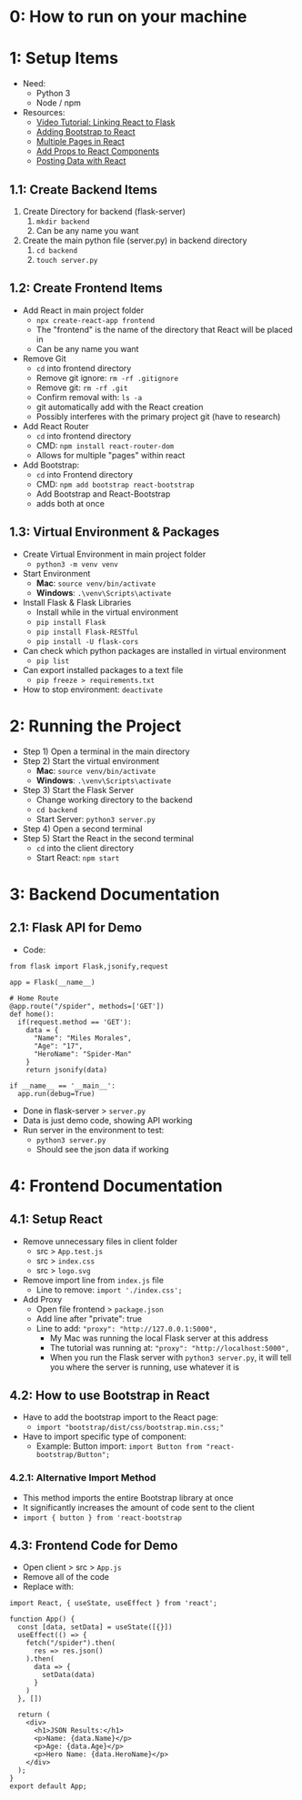 # 0: How to run on your machine

# 1: Setup Items

- Need:
  - Python 3
  - Node / npm
- Resources:
  - [Video Tutorial: Linking React to Flask](https://youtu.be/7LNl2JlZKHA?si=BjXOvCrcIqu6VkwW)
  - [Adding Bootstrap to React](https://www.youtube.com/watch?v=xdXd8BJwJ-U)
  - [Multiple Pages in React](https://isotropic.co/react-multiple-pages/)
  - [Add Props to React Components](https://www.youtube.com/watch?v=PHaECbrKgs0)
  - [Posting Data with React](https://youtu.be/9KaMsGSxGno?si=lIGatPXmjXOfu1W2)

## 1.1: Create Backend Items

1. Create Directory for backend (flask-server)
   1. `mkdir backend`
   2. Can be any name you want
2. Create the main python file (server.py) in backend directory
   1. `cd backend`
   2. `touch server.py`

## 1.2: Create Frontend Items

- Add React in main project folder
  - `npx create-react-app frontend`
  - The "frontend" is the name of the directory that React will be placed in
  - Can be any name you want
- Remove Git
  - `cd` into frontend directory
  - Remove git ignore: `rm -rf .gitignore`
  - Remove git: `rm -rf .git`
  - Confirm removal with: `ls -a`
  - git automatically add with the React creation
  - Possibly interferes with the primary project git (have to research)
- Add React Router
  - `cd` into frontend directory
  - CMD: `npm install react-router-dom`
  - Allows for multiple "pages" within react
- Add Bootstrap:
  - `cd` into Frontend directory
  - CMD: `npm add bootstrap react-bootstrap`
  - Add Bootstrap and React-Bootstrap
  - adds both at once

## 1.3: Virtual Environment & Packages

- Create Virtual Environment in main project folder
  - `python3 -m venv venv`
- Start Environment
  - **Mac**: `source venv/bin/activate`
  - **Windows**: `.\venv\Scripts\activate`
- Install Flask & Flask Libraries
  - Install while in the virtual environment
  - `pip install Flask`
  - `pip install Flask-RESTful`
  - `pip install -U flask-cors`
- Can check which python packages are installed in virtual environment
  - `pip list`
- Can export installed packages to a text file
  - `pip freeze > requirements.txt`
- How to stop environment: `deactivate`

# 2: Running the Project

- Step 1) Open a terminal in the main directory
- Step 2) Start the virtual environment
  - **Mac**: `source venv/bin/activate`
  - **Windows**: `.\venv\Scripts\activate`
- Step 3) Start the Flask Server
  - Change working directory to the backend
  - `cd backend`
  - Start Server: `python3 server.py`
- Step 4) Open a second terminal
- Step 5) Start the React in the second terminal
  - `cd` into the client directory
  - Start React: `npm start`

# 3: Backend Documentation

## 2.1: Flask API for Demo

- Code:
```
from flask import Flask,jsonify,request

app = Flask(__name__)

# Home Route
@app.route("/spider", methods=['GET'])
def home():
  if(request.method == 'GET'):
    data = {
      "Name": "Miles Morales",
      "Age": "17",
      "HeroName": "Spider-Man"
    }
    return jsonify(data)
    
if __name__ == '__main__':
  app.run(debug=True)
```
- Done in flask-server > `server.py`
- Data is just demo code, showing API working
- Run server in the environment to test:
  - `python3 server.py`
  - Should see the json data if working

# 4: Frontend Documentation

## 4.1: Setup React

- Remove unnecessary files in client folder
  - src > `App.test.js`
  - src > `index.css`
  - src > `logo.svg`
- Remove import line from `index.js` file
  - Line to remove: `import './index.css';`
- Add Proxy
  - Open file frontend > `package.json`
  - Add line after "private": true
  - Line to add: `"proxy": "http://127.0.0.1:5000",`
    - My Mac was running the local Flask server at this address
    - The tutorial was running at: `"proxy": "http://localhost:5000",`
    - When you run the Flask server with `python3 server.py`, it will tell you where the server is running, use whatever it is

## 4.2: How to use Bootstrap in React

- Have to add the bootstrap import to the React page:
  - `import "bootstrap/dist/css/bootstrap.min.css;"`
- Have to import specific type of component:
  - Example: Button import: `import Button from "react-bootstrap/Button";`

### 4.2.1: Alternative Import Method

- This method imports the entire Bootstrap library at once
- It significantly increases the amount of code sent to the client
- `import { button } from 'react-bootstrap`

## 4.3: Frontend Code for Demo

- Open client > src > `App.js`
- Remove all of the code
- Replace with:
```
import React, { useState, useEffect } from 'react';

function App() {
  const [data, setData] = useState([{}])
  useEffect(() => {
    fetch("/spider").then(
      res => res.json()
    ).then(
      data => {
        setData(data)
      }
    )
  }, [])

  return (
    <div>
      <h1>JSON Results:</h1>
      <p>Name: {data.Name}</p>
      <p>Age: {data.Age}</p>
      <p>Hero Name: {data.HeroName}</p>
    </div>
  );
}
export default App;

```

